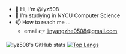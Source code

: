- 👋 Hi, I’m @lyz508
- 👀 I’m studying in NYCU Computer Science
- 📫 How to reach me ...
  - email 👉 linyangzhe0508@gmail.com

![lyz508's GitHub stats](https://github-readme-stats.vercel.app/api?username=lyz508&show_icons=true&theme=tokyonight)
[![Top Langs](https://github-readme-stats.vercel.app/api/top-langs/?username=lyz508&layout=compact)](https://github.com/anuraghazra/github-readme-stats)

<!---
lyz508/lyz508 is a ✨ special ✨ repository because its `README.md` (this file) appears on your GitHub profile.
You can click the Preview link to take a look at your changes.
--->

